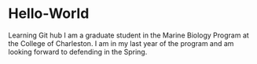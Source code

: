 # Hello-World
Learning Git hub
I am a graduate student in the Marine Biology Program at the College of Charleston. I am in my last year of the program and am looking forward to defending in the Spring. 
